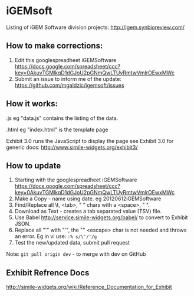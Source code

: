 iGEMsoft
========
Listing of iGEM Software division projects:
http://igem.synbioreview.com/

How to make corrections:
------------------------
1. Edit this googlespreadheet iGEMSoftware https://docs.google.com/spreadsheet/ccc?key=0AkuvTGMlkqD1dGJoU2pGNmQwLTUyRmtwVmlrOEwxMWc
2. Submit an issue to inform me of the update: https://github.com/mgaldzic/igemsoft/issues


How it works:
-------------
.js eg "data.js" contains the listing of the data.

.html eg "index.html" is the template page

Exhibit 3.0 runs the JavaScript to display the page
see Exhibit 3.0 for generic docs: http://www.simile-widgets.org/exhibit3/

How to update
------------

1. Starting with the googlespreadheet iGEMSoftware https://docs.google.com/spreadsheet/ccc?key=0AkuvTGMlkqD1dGJoU2pGNmQwLTUyRmtwVmlrOEwxMWc
2. Make a Copy - name using date. eg 20120612iGEMSoftware
3. Find/Replace all \t, \<tab\>, "	" chars with a \<space\>, " ".
4. Download as Text - creates a tab separated value (TSV) file.
5. Use Babel http://service.simile-widgets.org/babel/ to convert to Exhibit JSON.
6. Replace all "\'" with "'", the "\" \<escape\> char is not needed and throws an error. Eg in vi use: <code>:% s/\\\'/'/g </code>
7. Test the new/updated data, submit pull request

Note: <code>git pull origin dev</code> - to merge with dev on GitHub

Exhibit Refrence Docs
---------------------
http://simile-widgets.org/wiki/Reference_Documentation_for_Exhibit

